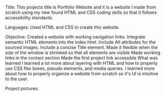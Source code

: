 Title:
This projects title is Portfolio Website and it is a website I made from scratch using my new found HTML and CSS coding skills so that it follows accessibility standards.

Languages:
Used HTML and CSS to create this website.

Objective:
Created a website with working navigation links.
Integrate semantic HTML elements into the index.html.
Include Alt attributes for the sourced images.
Include a concise Title element.
Made it flexible when the size of the window is shrinked so that all elements are visible
Made working links in the contact section
Made the first project link accessible
What was learned
I learned a lot more about layering with HTML and how to properly use CSS flex boxes, pseudo elements, and media queries. I learned more about how to properly organize a website from scratch so it's UI is intuitive to the user.

Project pictures:
